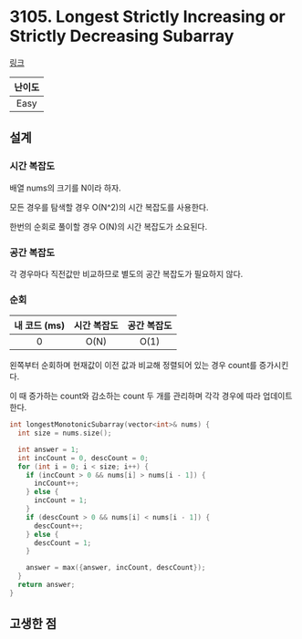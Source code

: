 # 3105. Longest Strictly Increasing or Strictly Decreasing Subarray

[링크](https://leetcode.com/problems/longest-strictly-increasing-or-strictly-decreasing-subarray/description/)

| 난이도 |
| :----: |
|  Easy  |

## 설계

### 시간 복잡도

배열 nums의 크기를 N이라 하자.

모든 경우를 탐색할 경우 O(N^2)의 시간 복잡도를 사용한다.

한번의 순회로 풀이할 경우 O(N)의 시간 복잡도가 소요된다.

### 공간 복잡도

각 경우마다 직전값만 비교하므로 별도의 공간 복잡도가 필요하지 않다.

### 순회

| 내 코드 (ms) | 시간 복잡도 | 공간 복잡도 |
| :----------: | :---------: | :---------: |
|      0       |    O(N)     |    O(1)     |

왼쪽부터 순회하며 현재값이 이전 값과 비교해 정렬되어 있는 경우 count를 증가시킨다.

이 때 증가하는 count와 감소하는 count 두 개를 관리하며 각각 경우에 따라 업데이트한다.

```cpp
int longestMonotonicSubarray(vector<int>& nums) {
  int size = nums.size();

  int answer = 1;
  int incCount = 0, descCount = 0;
  for (int i = 0; i < size; i++) {
    if (incCount > 0 && nums[i] > nums[i - 1]) {
      incCount++;
    } else {
      incCount = 1;
    }
    if (descCount > 0 && nums[i] < nums[i - 1]) {
      descCount++;
    } else {
      descCount = 1;
    }

    answer = max({answer, incCount, descCount});
  }
  return answer;
}
```

## 고생한 점
